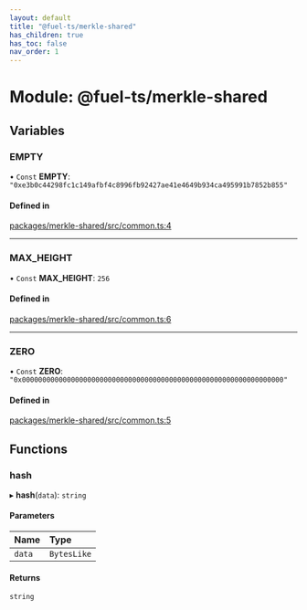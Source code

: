 ```yaml
---
layout: default
title: "@fuel-ts/merkle-shared"
has_children: true
has_toc: false
nav_order: 1
---
```


# Module: @fuel-ts/merkle-shared

## Variables

### EMPTY

• `Const` **EMPTY**: ``"0xe3b0c44298fc1c149afbf4c8996fb92427ae41e4649b934ca495991b7852b855"``

#### Defined in

[packages/merkle-shared/src/common.ts:4](https://github.com/FuelLabs/fuels-ts/blob/master/packages/merkle-shared/src/common.ts#L4)

___

### MAX\_HEIGHT

• `Const` **MAX\_HEIGHT**: ``256``

#### Defined in

[packages/merkle-shared/src/common.ts:6](https://github.com/FuelLabs/fuels-ts/blob/master/packages/merkle-shared/src/common.ts#L6)

___

### ZERO

• `Const` **ZERO**: ``"0x0000000000000000000000000000000000000000000000000000000000000000"``

#### Defined in

[packages/merkle-shared/src/common.ts:5](https://github.com/FuelLabs/fuels-ts/blob/master/packages/merkle-shared/src/common.ts#L5)

## Functions

### hash

▸ **hash**(`data`): `string`

#### Parameters

| Name | Type |
| :------ | :------ |
| `data` | `BytesLike` |

#### Returns

`string`
